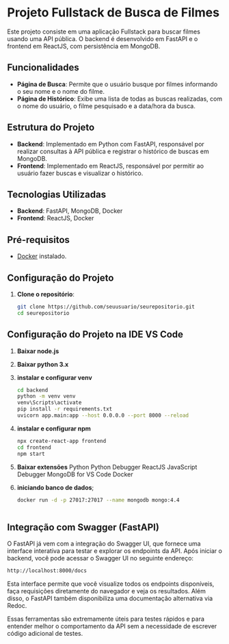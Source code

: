 # Projeto Fullstack de Busca de Filmes

Este projeto consiste em uma aplicação Fullstack para buscar filmes usando uma API pública. O backend é desenvolvido em FastAPI e o frontend em ReactJS, com persistência em MongoDB.

## Funcionalidades

- **Página de Busca**: Permite que o usuário busque por filmes informando o seu nome e o nome do filme.
- **Página de Histórico**: Exibe uma lista de todas as buscas realizadas, com o nome do usuário, o filme pesquisado e a data/hora da busca.

## Estrutura do Projeto

- **Backend**: Implementado em Python com FastAPI, responsável por realizar consultas à API pública e registrar o histórico de buscas em MongoDB.
- **Frontend**: Implementado em ReactJS, responsável por permitir ao usuário fazer buscas e visualizar o histórico.

## Tecnologias Utilizadas

- **Backend**: FastAPI, MongoDB, Docker
- **Frontend**: ReactJS, Docker

## Pré-requisitos

- [Docker](https://www.docker.com/) instalado.

## Configuração do Projeto

1. **Clone o repositório**:
   ```bash
   git clone https://github.com/seuusuario/seurepositorio.git
   cd seurepositorio


## Configuração do Projeto na IDE VS Code

1. **Baixar node.js**

2. **Baixar python 3.x**

2. **instalar e configurar venv**
   ```bash
   cd backend
   python -m venv venv
   venv\Scripts\activate
   pip install -r requirements.txt
   uvicorn app.main:app --host 0.0.0.0 --port 8000 --reload

2. **instalar e configurar npm**
   ```bash
   npx create-react-app frontend
   cd frontend
   npm start

5. **Baixar extensões**
   Python
   Python Debugger
   ReactJS
   JavaScript Debugger
   MongoDB for VS Code
   Docker

6. **iniciando banco de dados**;
   ```bash
   docker run -d -p 27017:27017 --name mongodb mongo:4.4



## Integração com Swagger (FastAPI)
   O FastAPI já vem com a integração do Swagger UI, que fornece uma interface interativa para testar e explorar os endpoints da API.
   Após iniciar o backend, você pode acessar o Swagger UI no seguinte endereço: 
   ```bash
   http://localhost:8000/docs
   ```
   Esta interface permite que você visualize todos os endpoints disponíveis, faça requisições diretamente do navegador e veja os resultados. Além disso, o FastAPI também disponibiliza uma documentação alternativa via Redoc.
   
   Essas ferramentas são extremamente úteis para testes rápidos e para entender melhor o comportamento da API sem a necessidade de escrever código adicional de testes.
